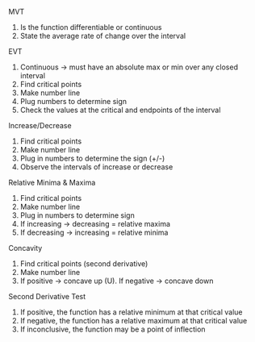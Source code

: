 MVT
1. Is the function differentiable or continuous
2. State the average rate of change over the interval

EVT
1. Continuous -> must have an absolute max or min over any closed interval
2. Find critical points
3. Make number line
4. Plug numbers to determine sign
5. Check the values at the critical and endpoints of the interval

Increase/Decrease
1. Find critical points
2. Make number line
3. Plug in numbers to determine the sign (+/-)
4. Observe the intervals of increase or decrease

Relative Minima & Maxima
1. Find critical points
2. Make number line
3. Plug in numbers to determine sign
4. If increasing -> decreasing = relative maxima
5. If decreasing -> increasing = relative minima

Concavity
1. Find critical points (second derivative)
2. Make number line
3. If positive -> concave up (U). If negative -> concave down

Second Derivative Test
1. If positive, the function has a relative minimum at that critical value
2. If negative, the function has a relative maximum at that critical value
3. If inconclusive, the function may be a point of inflection
